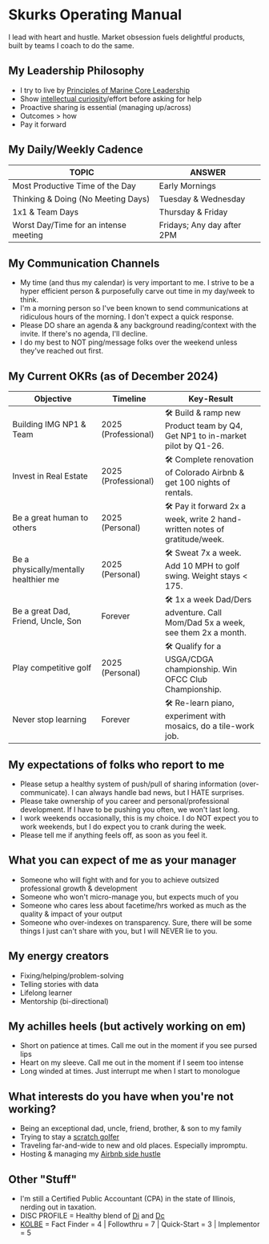 # Skurks Operating Manual
I lead with heart and hustle. Market obsession fuels delightful products, built by teams I coach to do the same.

## My Leadership Philosophy
* I try to live by [Principles of Marine Core Leadership](https://www.usmcu.edu/Portals/218/Fidelity-%20Leadership%20Principles.pdf)
* Show [intellectual curiosity](https://www.forbes.com/sites/tomaspremuzic/2017/03/06/what-happens-when-leaders-lack-curiosity/#3cd906236b74)/effort before asking for help 
* Proactive sharing is essential (managing up/across)
* Outcomes > how
* Pay it forward

## My Daily/Weekly Cadence
TOPIC | ANSWER
----- | -----
Most Productive Time of the Day | Early Mornings
Thinking & Doing (No Meeting Days) | Tuesday & Wednesday
1x1 & Team Days | Thursday & Friday
Worst Day/Time for an intense meeting | Fridays; Any day after 2PM

## My Communication Channels
* My time (and thus my calendar) is very important to me. I strive to be a hyper efficient person & purposefully carve out time in my day/week to think. 
* I'm a morning person so I've been known to send communications at ridiculous hours of the morning. I don't expect a quick response.
* Please DO share an agenda & any background reading/context with the invite. If there's no agenda, I'll decline.
* I do my best to NOT ping/message folks over the weekend unless they've reached out first.

## My Current OKRs (as of December 2024)

Objective | Timeline | Key-Result
----- | ----- | -----
Building IMG NP1 & Team | 2025 (Professional) | :hammer_and_wrench: Build & ramp new Product team by Q4, Get NP1 to in-market pilot by Q1-26.
Invest in Real Estate | 2025 (Professional) | :hammer_and_wrench: Complete renovation of Colorado Airbnb & get 100 nights of rentals.
Be a great human to others | 2025 (Personal) | :hammer_and_wrench: Pay it forward 2x a week, write 2 hand-written notes of gratitude/week.
Be a physically/mentally healthier me | 2025 (Personal) | :hammer_and_wrench: Sweat 7x a week. Add 10 MPH to golf swing. Weight stays < 175.
Be a great Dad, Friend, Uncle, Son | Forever | :hammer_and_wrench: 1x a week Dad/Ders adventure. Call Mom/Dad 5x a week, see them 2x a month.
Play competitive golf | 2025 (Personal) | :hammer_and_wrench:  Qualify for a USGA/CDGA championship. Win OFCC Club Championship.
Never stop learning | Forever | :hammer_and_wrench: Re-learn piano, experiment with mosaics, do a tile-work job.

## My expectations of folks who report to me
* Please setup a healthy system of push/pull of sharing information (over-communicate). I can always handle bad news, but I HATE surprises.
* Please take ownership of you career and personal/professional development. If I have to be pushing you often, we won't last long.
* I work weekends occasionally, this is my choice. I do NOT expect you to work weekends, but I do expect you to crank during the week.
* Please tell me if anything feels off, as soon as you feel it.

## What you can expect of me as your manager
* Someone who will fight with and for you to achieve outsized professional growth & development
* Someone who won't micro-manage you, but expects much of you
* Someone who cares less about facetime/hrs worked as much as the quality & impact of your output
* Someone who over-indexes on transparency. Sure, there will be some things I just can't share with you, but I will NEVER lie to you. 

## My energy creators
* Fixing/helping/problem-solving
* Telling stories with data
* Lifelong learner 
* Mentorship (bi-directional)

## My achilles heels (but actively working on em)
* Short on patience at times. Call me out in the moment if you see pursed lips
* Heart on my sleeve. Call me out in the moment if I seem too intense
* Long winded at times. Just interrupt me when I start to monologue 

## What interests do you have when you're not working?
* Being an exceptional dad, uncle, friend, brother, & son to my family
* Trying to stay a [scratch golfer](https://wsga.bluegolf.com/bluegolf/wsga1/handicap/f0dc4b19206c4eb69a78e1ca09c77d3b/index.htm)
* Traveling far-and-wide to new and old places. Especially impromptu. 
* Hosting & managing my [Airbnb side hustle](https://www.airbnb.com/rooms/6229085)

## Other "Stuff"
* I'm still a Certified Public Accountant (CPA) in the state of Illinois, nerding out in taxation.
* DISC PROFILE = Healthy blend of [Di](https://www.crystalknows.com/disc/di-id-personality-type) and [Dc](https://www.crystalknows.com/disc/dc-personality-type)
* [KOLBE](http://paulkortman.com/2013/11/19/laymens-guide-kolbe-score/) = Fact Finder = 4  | Followthru = 7  | Quick-Start = 3 | Implementor = 5
